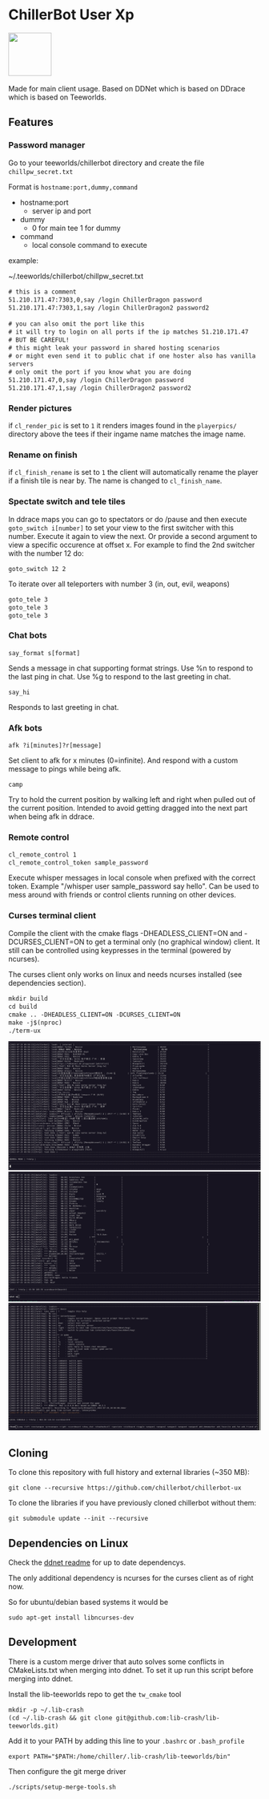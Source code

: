 # ChillerBot User Xp
<img src="https://github.com/chillerbot/chillerbot-ux/blob/chillerbot/chillerbot_ux.png" height="86" width="86">


Made for main client usage. Based on DDNet which is based on DDrace which is based on Teeworlds.

Features
--------

### Password manager

Go to your teeworlds/chillerbot directory and create the file ``chillpw_secret.txt``


Format is ``hostname:port,dummy,command``
* hostname:port
    - server ip and port
* dummy
    - 0 for main tee 1 for dummy
* command
    - local console command to execute

example:

~/.teeworlds/chillerbot/chillpw_secret.txt
```
# this is a comment
51.210.171.47:7303,0,say /login ChillerDragon password
51.210.171.47:7303,1,say /login ChillerDragon2 password2

# you can also omit the port like this
# it will try to login on all ports if the ip matches 51.210.171.47
# BUT BE CAREFUL!
# this might leak your password in shared hosting scenarios
# or might even send it to public chat if one hoster also has vanilla servers
# only omit the port if you know what you are doing
51.210.171.47,0,say /login ChillerDragon password
51.210.171.47,1,say /login ChillerDragon2 password2
```

### Render pictures

if ``cl_render_pic`` is set to ``1`` it renders images found in the ``playerpics/`` directory above the tees if their ingame name matches the image name.

### Rename on finish

if ``cl_finish_rename`` is set to ``1`` the client will automatically rename the player if a finish tile is near by.
The name is changed to ``cl_finish_name``.


### Spectate switch and tele tiles

In ddrace maps you can go to spectators or do /pause and then execute ``goto_switch i[number]`` to set your view to the first switcher with this number. Execute it again to view the next. Or provide a second argument to view a specific occurence at offset x. For example to find the 2nd switcher with the number 12 do:

    goto_switch 12 2

To iterate over all teleporters with number 3 (in, out, evil, weapons)

    goto_tele 3
    goto_tele 3
    goto_tele 3

### Chat bots

    say_format s[format]

Sends a message in chat supporting format strings.
Use %n to respond to the last ping in chat. Use %g to respond to the last greeting in chat.

    say_hi

Responds to last greeting in chat.

### Afk bots

    afk ?i[minutes]?r[message]

Set client to afk for x minutes (0=infinite). And respond with a custom message to pings while being afk.


    camp

Try to hold the current position by walking left and right when pulled out of the current position.
Intended to avoid getting dragged into the next part when being afk in ddrace.

### Remote control

    cl_remote_control 1
    cl_remote_control_token sample_password

Execute whisper messages in local console when prefixed with the correct token.
Example "/whisper user sample_password say hello". Can be used to mess around with friends or control clients running on other devices.

### Curses terminal client

Compile the client with the cmake flags -DHEADLESS_CLIENT=ON and -DCURSES_CLIENT=ON to get a terminal only (no graphical window) client.
It still can be controlled using keypresses in the terminal (powered by ncurses).

The curses client only works on linux and needs ncurses installed (see dependencies section).

    mkdir build
    cd build
    cmake .. -DHEADLESS_CLIENT=ON -DCURSES_CLIENT=ON
    make -j$(nproc)
    ./term-ux

![term-ux browser](other/term-ux_browser.png)
![term-ux scoreboard](other/term-ux_scoreboard.png)
![term-ux help](other/term-ux_help.png)

Cloning
-------

To clone this repository with full history and external libraries (~350 MB):

    git clone --recursive https://github.com/chillerbot/chillerbot-ux

To clone the libraries if you have previously cloned chillerbot without them:

    git submodule update --init --recursive

Dependencies on Linux
---------------------

Check the [ddnet readme](https://github.com/ddnet/ddnet/#dependencies-on-linux--macos) for up to date dependencys.

The only additional dependency is ncurses for the curses client as of right now.

So for ubuntu/debian based systems it would be

    sudo apt-get install libncurses-dev

## Development

There is a custom merge driver that auto solves some conflicts in CMakeLists.txt
when merging into ddnet. To set it up run this script before merging into ddnet.

Install the lib-teeworlds repo to get the `tw_cmake` tool

    mkdir -p ~/.lib-crash
    (cd ~/.lib-crash && git clone git@github.com:lib-crash/lib-teeworlds.git)

Add it to your PATH by adding this line to your `.bashrc` or `.bash_profile`

    export PATH="$PATH:/home/chiller/.lib-crash/lib-teeworlds/bin"

Then configure the git merge driver

    ./scripts/setup-merge-tools.sh
